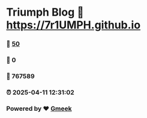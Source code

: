 # Triumph Blog :link: https://7r1UMPH.github.io 
### :page_facing_up: [50](https://7r1UMPH.github.io/tag.html) 
### :speech_balloon: 0 
### :hibiscus: 767589 
### :alarm_clock: 2025-04-11 12:31:02 
### Powered by :heart: [Gmeek](https://github.com/Meekdai/Gmeek)
